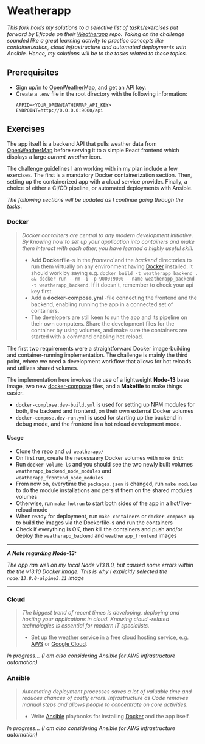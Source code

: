 # Weatherapp

_This fork holds my solutions to a selective list of tasks/exercises put forward by Eficode on their [Weatherapp][1] repo. Taking on the challenge sounded like a great learning activity to practice concepts like containerization, cloud infrastructure and automated deployments with Ansible. Hence, my solutions will be to the tasks related to these topics._

## Prerequisites

* Sign up/in to [OpenWeatherMap][2], and get an API key.
* Create a `.env` file in the root directory with the following information:
    ```
    APPID=<YOUR_OPENWEATHERMAP_API_KEY>
    ENDPOINT=http://0.0.0.0:9000/api
    ```

## Exercises

The app itself is a backend API that pulls weather data from [OpenWeatherMap][2] before serving it to a simple React frontend which displays a large _current weather_ icon.

The challenge guidelines I am working with in my plan include a few exercises. The first is a mandatory Docker containerization section. Then, setting up the containerized app with a cloud service provider. Finally, a choice of either a CI/CD pipeline, or automated deployments with Ansible.

_The following sections will be updated as I continue going through the tasks._

### Docker

> _Docker containers are central to any modern development initiative. By knowing how to set up your application into containers and make them interact with each other, you have learned a highly useful skill._
> * Add __Dockerfile__-s in the _frontend_ and the _backend_ directories to run them virtually on any environment having [Docker][3] installed. It should work by saying e.g. `docker build -t weatherapp_backend . && docker run --rm -i -p 9000:9000 --name weatherapp_backend -t weatherapp_backend`. If it doesn't, remember to check your api key first.
> * Add a __docker-compose.yml__ -file connecting the frontend and the backend, enabling running the app in a connected set of containers.
> * The developers are still keen to run the app and its pipeline on their own computers. Share the development files for the container by using volumes, and make sure the containers are started with a command enabling hot reload.

The first two requirements were a straightforward Docker image-building and container-running implementation. The challenge is mainly the third point, where we need a development workflow that allows for hot reloads and utilizes shared volumes.

The implementation here involves the use of a lightweight __Node-13__ base image, two new [docker-compose][3] files, and a __Makefile__ to make things easier.
* `docker-complose.dev-build.yml` is used for setting up NPM modules for both, the backend and frontend, on their own external Docker volumes
* `docker-compose.dev-run.yml` is used for starting up the backend in debug mode, and the frontend in a hot reload development mode.

#### Usage
* Clone the repo and `cd weatherapp/`
* On first run, create the necessaery Docker volumes with `make init`
* Run `docker volume ls` and you should see the two newly built volumes `weatherapp_backend_node_modules` and `weatherapp_frontend_node_modules`
* From now on, everytime the `packages.json` is changed, run `make modules` to do the module installations and persist them on the shared modules volumes
* Otherwise, run `make hotrun` to start both sides of the app in a hot/live-reload mode
* When ready for deployment, run `make containers` or `docker-compose up` to build the images via the Dockerfile-s and run the containers
* Check if everything is OK, then kill the containers and push and/or deploy the `weatherapp_backend` and `weatherapp_frontend` images

___
___A Note regarding Node-13:___

_The app ran well on my local Node v13.8.0, but caused some errors within the the v13.10 Docker image. This is why I explicitly selected the `node:13.8.0-alpine3.11` image_
___

### Cloud

> _The biggest trend of recent times is developing, deploying and hosting your applications in cloud. Knowing cloud -related technologies is essential for modern IT specialists._
> * Set up the weather service in a free cloud hosting service, e.g. [AWS][5] or [Google Cloud][6].

_In progress... (I am also considering Ansible for AWS infrastructure automation)_

### Ansible

> _Automating deployment processes saves a lot of valuable time and reduces chances of costly errors. Infrastructure as Code removes manual steps and allows people to concentrate on core activities._
> * Write [Ansible][7] playbooks for installing [Docker][3] and the app itself.

_In progress... (I am also considering Ansible for AWS infrastructure automation)_


[1]: https://github.com/eficode/weatherapp
[2]: http://openweathermap.org
[3]: https://www.docker.com/
[4]: https://docs.docker.com/compose
[5]: https://aws.amazon.com/free
[6]: https://cloud.google.com/free
[7]: http://docs.ansible.com/ansible/intro.html